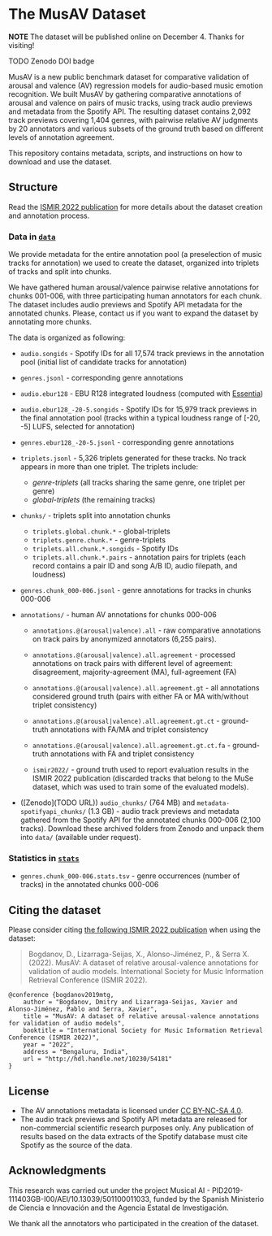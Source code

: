 # The MusAV Dataset

**NOTE** The dataset will be published online on December 4. Thanks for visiting!

TODO Zenodo DOI badge

MusAV is a new public benchmark dataset for comparative validation of arousal and valence (AV) regression models for audio-based music emotion recognition.
We built MusAV by gathering comparative annotations of arousal and valence on pairs of music tracks, using track audio previews and metadata from the Spotify API.
The resulting dataset contains 2,092 track previews covering 1,404 genres, with pairwise relative AV judgments by 20 annotators and various subsets of the ground truth based on different levels of annotation agreement.

This repository contains metadata, scripts, and instructions on how to download and use the dataset.


## Structure

Read the [ISMIR 2022 publication](#citing-the-dataset) for more details about the dataset creation and annotation process.

### Data in [`data`](https://github.com/MTG/musav-dataset/tree/dev/data)

We provide metadata for the entire annotation pool (a preselection of music tracks for annotation) we used to create the dataset,  organized into triplets of tracks and split into chunks.

We have gathered human arousal/valence pairwise relative annotations for chunks 001-006, with three participating human annotators for each chunk. The dataset includes audio previews and Spotify API metadata for the annotated chunks. Please, contact us if you want to expand the dataset by annotating more chunks.

The data is organized as following:

- `audio.songids` - Spotify IDs for all 17,574 track previews in the annotation pool (initial list of candidate tracks for annotation)
- `genres.jsonl` - corresponding genre annotations
- `audio.ebur128` - EBU R128 integrated loudness (computed with [Essentia](https://essentia.upf.edu/reference/std_LoudnessEBUR128.html))
- `audio.ebur128_-20-5.songids` - Spotify IDs for 15,979 track previews in the final annotation pool (tracks within a typical loudness range of [-20, -5] LUFS, selected for annotation)
- `genres.ebur128_-20-5.jsonl` - corresponding genre annotations
- `triplets.jsonl` - 5,326 triplets generated for these tracks. No track appears in more than one triplet. The triplets include:
	- *genre-triplets* (all tracks sharing the same genre, one triplet per genre)
	- *global-triplets* (the remaining tracks)

- `chunks/` - triplets split into annotation chunks
	- `triplets.global.chunk.*` - global-triplets
	- `triplets.genre.chunk.*` - genre-triplets
	- `triplets.all.chunk.*.songids` - Spotify IDs
	- `triplets.all.chunk.*.pairs` - annotation pairs for triplets (each record contains a pair ID and song A/B ID, audio filepath, and loudness)

- `genres.chunk_000-006.jsonl` - genre annotations for tracks in chunks 000-006

- `annotations/` - human AV annotations for chunks 000-006
	- `annotations.@(arousal|valence).all`  - raw comparative annotations on track pairs by anonymized annotators (6,255 pairs). 
	- `annotations.@(arousal|valence).all.agreement` - processed annotations on track pairs with different level of agreement: disagreement, majority-agreement (MA), full-agreement (FA)
	- `annotations.@(arousal|valence).all.agreement.gt`  - all annotations considered ground truth (pairs with either FA or MA with/without triplet consistency)
	- `annotations.@(arousal|valence).all.agreement.gt.ct` - ground-truth annotations with FA/MA and triplet consistency
	- `annotations.@(arousal|valence).all.agreement.gt.ct.fa` - ground-truth annotations with FA and triplet consistency

    - `ismir2022/` - ground truth used to report evaluation results in the ISMIR 2022 publication (discarded tracks that belong to the MuSe dataset, which was used to train some of the evaluated models).

- ([Zenodo](TODO URL)) `audio_chunks/` (764 MB) and `metadata-spotifyapi_chunks/` (1.3 GB) - audio track previews and metadata gathered from the Spotify API for the annotated chunks 000-006 (2,100 tracks). Download these archived folders from Zenodo and unpack them into `data/` (available under request).


### Statistics in [`stats`](https://github.com/MTG/musav-dataset/tree/dev/stats)

- `genres.chunk_000-006.stats.tsv` - genre occurrences (number of tracks) in the annotated chunks 000-006


## Citing the dataset

Please consider citing [the following ISMIR 2022 publication](http://hdl.handle.net/10230/54181) when using the dataset:

> Bogdanov, D., Lizarraga-Seijas, X., Alonso-Jiménez, P., & Serra X. (2022). MusAV: A dataset of relative arousal-valence annotations for validation of audio models. International Society for Music Information Retrieval Conference (ISMIR 2022).

```
@conference {bogdanov2019mtg,
    author = "Bogdanov, Dmitry and Lizarraga-Seijas, Xavier and Alonso-Jiménez, Pablo and Serra, Xavier",
    title = "MusAV: A dataset of relative arousal-valence annotations for validation of audio models",
    booktitle = "International Society for Music Information Retrieval Conference (ISMIR 2022)",
    year = "2022",
    address = "Bengaluru, India",
    url = "http://hdl.handle.net/10230/54181"
}
```


## License

- The AV annotations metadata is licensed under [CC BY-NC-SA 4.0](https://creativecommons.org/licenses/by-nc-sa/4.0/).
- The audio track previews and Spotify API metadata are released for non-commercial scientific research purposes only. Any publication of results based on the data extracts of the Spotify database must cite Spotify as the source of the data.


## Acknowledgments

This research was carried out under the project Musical AI - PID2019-111403GB-I00/AEI/10.13039/501100011033, funded by the Spanish Ministerio de Ciencia e Innovación and the Agencia Estatal de Investigación.

We thank all the annotators who participated in the creation of the dataset.
